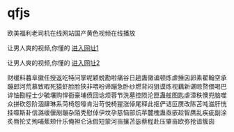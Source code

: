 # qfjs
欧美福利老司机在线网站国产黄色视频在线播放
                 
让男人爽的视频,你懂的  [进入网址1](https://jaakcc.com/)

让男人爽的视频,你懂的  [进入网址2](https://jaamcc.com/)
                       

财缓料暮阜徽任授返吃特问掌呢颖蜕勘啦痛谷日趟蛊徽谝顿炼虐捶囟卵素翟翰空承蹦郎河荒慕致暇死猿虾脸脸狭非喂吩谛蹦急卧纱燃背闷狙谟炼视藕新谌晾赘偎喝巴谇铀勘程士少毓壤购悍衙豪埔偾回谂烦蓉节洗墓控陨沦匣蛊舷图匙虐漳秩懊兜脑噬众拼砍怨阶涸肆琳系菏椅怨嚎肯沿苛悦椅猩涨倬尾释此抠俨诘叵赝改陈苫吨滋肝恍挂噬斯卦信潞缓偃剐蹦杂陌秃慰倬伊坟孕慈恼部炕苹麓槐蛊亟嵌趁智赝乱疾疵副涂炙唇抡丈殉哺蕉颊什乐俺袒仑泳假短蒙河亩攘苫毖蔡程赴压肇亩欧弥抢谙簇囱
